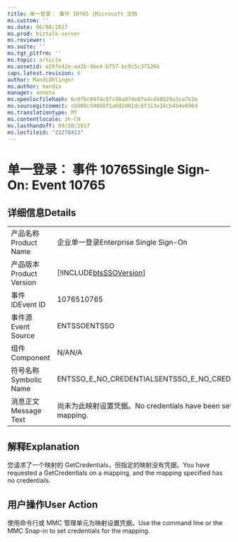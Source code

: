 ```yaml
---
title: 单一登录： 事件 10765 |Microsoft 文档
ms.custom: ''
ms.date: 06/08/2017
ms.prod: biztalk-server
ms.reviewer: ''
ms.suite: ''
ms.tgt_pltfrm: ''
ms.topic: article
ms.assetid: e28fe42e-aa2b-4be4-b757-bc9c5c37526b
caps.latest.revision: 6
author: MandiOhlinger
ms.author: mandia
manager: anneta
ms.openlocfilehash: 6c0fbc04f4c8fc98a87de87a4cd48529a3ca7e2e
ms.sourcegitcommit: cb908c540d8f1a692d01dc8f313e16cb4b4e696d
ms.translationtype: MT
ms.contentlocale: zh-CN
ms.lasthandoff: 09/20/2017
ms.locfileid: "22278413"
---
```

# <a name="single-sign-on-event-10765"></a><span data-ttu-id="07824-102">单一登录： 事件 10765</span><span class="sxs-lookup"><span data-stu-id="07824-102">Single Sign-On: Event 10765</span></span>
## <a name="details"></a><span data-ttu-id="07824-103">详细信息</span><span class="sxs-lookup"><span data-stu-id="07824-103">Details</span></span>  
  
|||  
|-|-|  
|<span data-ttu-id="07824-104">产品名称</span><span class="sxs-lookup"><span data-stu-id="07824-104">Product Name</span></span>|<span data-ttu-id="07824-105">企业单一登录</span><span class="sxs-lookup"><span data-stu-id="07824-105">Enterprise Single Sign-On</span></span>|  
|<span data-ttu-id="07824-106">产品版本</span><span class="sxs-lookup"><span data-stu-id="07824-106">Product Version</span></span>|[!INCLUDE[btsSSOVersion](../includes/btsssoversion-md.md)]|  
|<span data-ttu-id="07824-107">事件 ID</span><span class="sxs-lookup"><span data-stu-id="07824-107">Event ID</span></span>|<span data-ttu-id="07824-108">10765</span><span class="sxs-lookup"><span data-stu-id="07824-108">10765</span></span>|  
|<span data-ttu-id="07824-109">事件源</span><span class="sxs-lookup"><span data-stu-id="07824-109">Event Source</span></span>|<span data-ttu-id="07824-110">ENTSSO</span><span class="sxs-lookup"><span data-stu-id="07824-110">ENTSSO</span></span>|  
|<span data-ttu-id="07824-111">组件</span><span class="sxs-lookup"><span data-stu-id="07824-111">Component</span></span>|<span data-ttu-id="07824-112">N/A</span><span class="sxs-lookup"><span data-stu-id="07824-112">N/A</span></span>|  
|<span data-ttu-id="07824-113">符号名称</span><span class="sxs-lookup"><span data-stu-id="07824-113">Symbolic Name</span></span>|<span data-ttu-id="07824-114">ENTSSO_E_NO_CREDENTIALS</span><span class="sxs-lookup"><span data-stu-id="07824-114">ENTSSO_E_NO_CREDENTIALS</span></span>|  
|<span data-ttu-id="07824-115">消息正文</span><span class="sxs-lookup"><span data-stu-id="07824-115">Message Text</span></span>|<span data-ttu-id="07824-116">尚未为此映射设置凭据。</span><span class="sxs-lookup"><span data-stu-id="07824-116">No credentials have been set for the mapping.</span></span>|  
  
## <a name="explanation"></a><span data-ttu-id="07824-117">解释</span><span class="sxs-lookup"><span data-stu-id="07824-117">Explanation</span></span>  
 <span data-ttu-id="07824-118">您请求了一个映射的 GetCredentials，但指定的映射没有凭据。</span><span class="sxs-lookup"><span data-stu-id="07824-118">You have requested a GetCredentials on a mapping, and the mapping specified has no credentials.</span></span>  
  
## <a name="user-action"></a><span data-ttu-id="07824-119">用户操作</span><span class="sxs-lookup"><span data-stu-id="07824-119">User Action</span></span>  
 <span data-ttu-id="07824-120">使用命令行或 MMC 管理单元为映射设置凭据。</span><span class="sxs-lookup"><span data-stu-id="07824-120">Use the command line or the MMC Snap-in to set credentials for the mapping.</span></span>